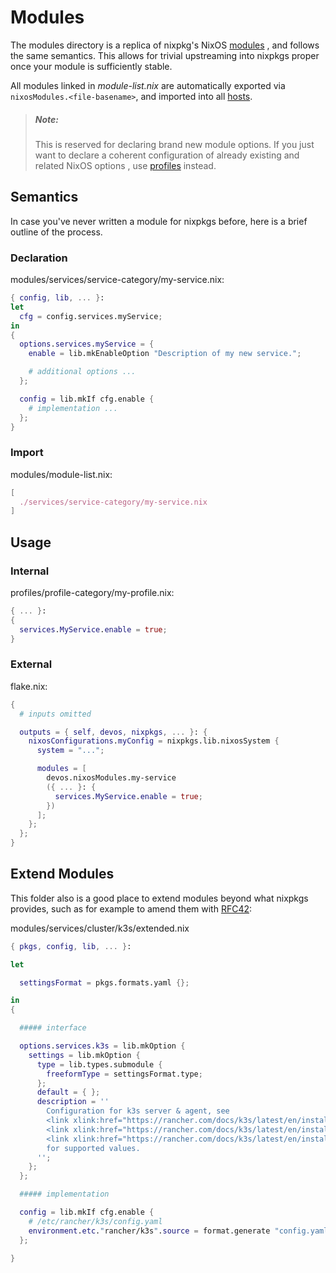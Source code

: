 # Modules
The modules directory is a replica of nixpkg's NixOS [modules][nixpkgs-modules]
, and follows the same semantics. This allows for trivial upstreaming into
nixpkgs proper once your module is sufficiently stable.

All modules linked in _module-list.nix_ are automatically exported via
`nixosModules.<file-basename>`, and imported into all [hosts](../hosts).


> ##### _Note:_
> This is reserved for declaring brand new module options. If you just want to
> declare a coherent configuration of already existing and related NixOS options
> , use [profiles](../profiles) instead.

## Semantics
In case you've never written a module for nixpkgs before, here is a brief
outline of the process.

### Declaration
modules/services/service-category/my-service.nix:
```nix
{ config, lib, ... }:
let
  cfg = config.services.myService;
in
{
  options.services.myService = {
    enable = lib.mkEnableOption "Description of my new service.";

    # additional options ...
  };

  config = lib.mkIf cfg.enable {
    # implementation ...
  };
}
```

### Import
modules/module-list.nix:
```nix
[
  ./services/service-category/my-service.nix
]
```

## Usage

### Internal
profiles/profile-category/my-profile.nix:
```nix
{ ... }:
{
  services.MyService.enable = true;
}
```

### External
flake.nix:
```nix
{
  # inputs omitted

  outputs = { self, devos, nixpkgs, ... }: {
    nixosConfigurations.myConfig = nixpkgs.lib.nixosSystem {
      system = "...";

      modules = [
        devos.nixosModules.my-service
        ({ ... }: {
          services.MyService.enable = true;
        })
      ];
    };
  };
}
```

## Extend Modules

This folder also is a good place to extend modules beyond what nixpkgs provides, such
as for example to amend them with [RFC42][RFC42]:

modules/services/cluster/k3s/extended.nix
```nix
{ pkgs, config, lib, ... }:

let

  settingsFormat = pkgs.formats.yaml {};

in
{

  ##### interface

  options.services.k3s = lib.mkOption {
    settings = lib.mkOption {
      type = lib.types.submodule {
        freeformType = settingsFormat.type;
      };
      default = { };
      description = ''
        Configuration for k3s server & agent, see
        <link xlink:href="https://rancher.com/docs/k3s/latest/en/installation/install-options/#configuration-file"/>,
        <link xlink:href="https://rancher.com/docs/k3s/latest/en/installation/install-options/server-config/"/>&
        <link xlink:href="https://rancher.com/docs/k3s/latest/en/installation/install-options/agent-config/"/>
        for supported values.
      '';
    };
  };

  ##### implementation

  config = lib.mkIf cfg.enable {
    # /etc/rancher/k3s/config.yaml
    environment.etc."rancher/k3s".source = format.generate "config.yaml" cfg.settings;
  };

}
```

[nixpkgs-modules]: https://github.com/NixOS/nixpkgs/tree/master/nixos/modules
[RFC42]: https://github.com/NixOS/rfcs/pull/42
